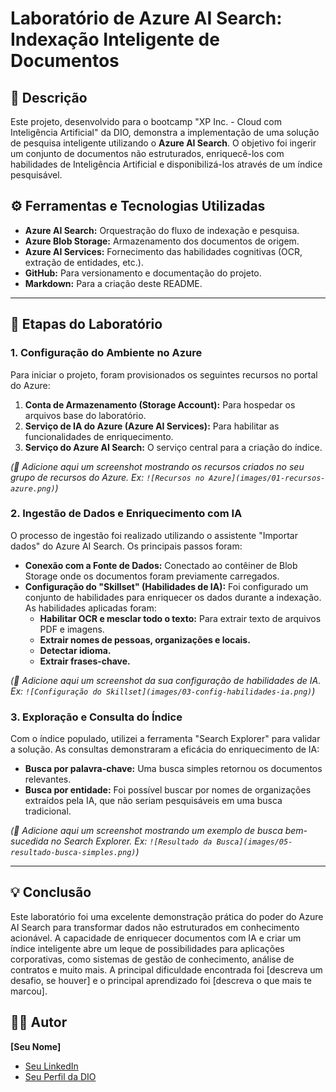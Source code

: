 # Laboratório de Azure AI Search: Indexação Inteligente de Documentos

## 📖 Descrição
Este projeto, desenvolvido para o bootcamp "XP Inc. - Cloud com Inteligência Artificial" da DIO, demonstra a implementação de uma solução de pesquisa inteligente utilizando o **Azure AI Search**. O objetivo foi ingerir um conjunto de documentos não estruturados, enriquecê-los com habilidades de Inteligência Artificial e disponibilizá-los através de um índice pesquisável.

## ⚙️ Ferramentas e Tecnologias Utilizadas
- **Azure AI Search:** Orquestração do fluxo de indexação e pesquisa.
- **Azure Blob Storage:** Armazenamento dos documentos de origem.
- **Azure AI Services:** Fornecimento das habilidades cognitivas (OCR, extração de entidades, etc.).
- **GitHub:** Para versionamento e documentação do projeto.
- **Markdown:** Para a criação deste README.

---

## 🚀 Etapas do Laboratório

### 1. Configuração do Ambiente no Azure
Para iniciar o projeto, foram provisionados os seguintes recursos no portal do Azure:
1.  **Conta de Armazenamento (Storage Account):** Para hospedar os arquivos base do laboratório.
2.  **Serviço de IA do Azure (Azure AI Services):** Para habilitar as funcionalidades de enriquecimento.
3.  **Serviço do Azure AI Search:** O serviço central para a criação do índice.

*(📸 Adicione aqui um screenshot mostrando os recursos criados no seu grupo de recursos do Azure. Ex: `![Recursos no Azure](images/01-recursos-azure.png)`)*

### 2. Ingestão de Dados e Enriquecimento com IA
O processo de ingestão foi realizado utilizando o assistente "Importar dados" do Azure AI Search. Os principais passos foram:

- **Conexão com a Fonte de Dados:** Conectado ao contêiner de Blob Storage onde os documentos foram previamente carregados.
- **Configuração do "Skillset" (Habilidades de IA):** Foi configurado um conjunto de habilidades para enriquecer os dados durante a indexação. As habilidades aplicadas foram:
  - **Habilitar OCR e mesclar todo o texto:** Para extrair texto de arquivos PDF e imagens.
  - **Extrair nomes de pessoas, organizações e locais.**
  - **Detectar idioma.**
  - **Extrair frases-chave.**

*(📸 Adicione aqui um screenshot da sua configuração de habilidades de IA. Ex: `![Configuração do Skillset](images/03-config-habilidades-ia.png)`)*

### 3. Exploração e Consulta do Índice
Com o índice populado, utilizei a ferramenta "Search Explorer" para validar a solução. As consultas demonstraram a eficácia do enriquecimento de IA:

- **Busca por palavra-chave:** Uma busca simples retornou os documentos relevantes.
- **Busca por entidade:** Foi possível buscar por nomes de organizações extraídos pela IA, que não seriam pesquisáveis em uma busca tradicional.

*(📸 Adicione aqui um screenshot mostrando um exemplo de busca bem-sucedida no Search Explorer. Ex: `![Resultado da Busca](images/05-resultado-busca-simples.png)`)*

---

## 💡 Conclusão
Este laboratório foi uma excelente demonstração prática do poder do Azure AI Search para transformar dados não estruturados em conhecimento acionável. A capacidade de enriquecer documentos com IA e criar um índice inteligente abre um leque de possibilidades para aplicações corporativas, como sistemas de gestão de conhecimento, análise de contratos e muito mais. A principal dificuldade encontrada foi [descreva um desafio, se houver] e o principal aprendizado foi [descreva o que mais te marcou].

## 👨‍💻 Autor
**[Seu Nome]**
- [Seu LinkedIn](https.linkedin.com/in/seu-usuario)
- [Seu Perfil da DIO](https://www.dio.me/users/seu-usuario)
